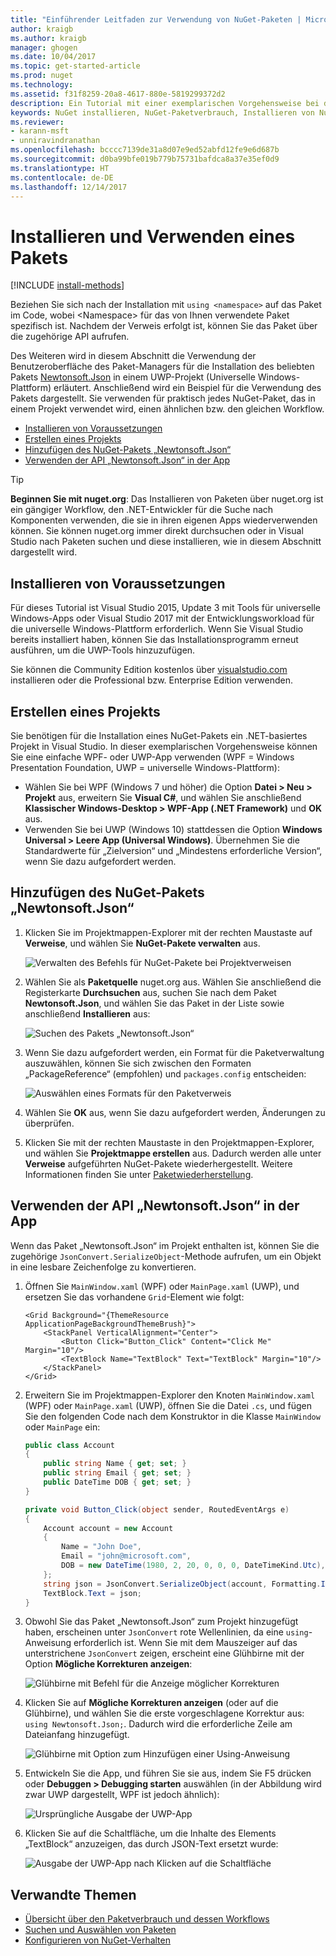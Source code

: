 ```yaml
---
title: "Einführender Leitfaden zur Verwendung von NuGet-Paketen | Microsoft-Dokumentation"
author: kraigb
ms.author: kraigb
manager: ghogen
ms.date: 10/04/2017
ms.topic: get-started-article
ms.prod: nuget
ms.technology: 
ms.assetid: f31f8259-20a8-4617-880e-5819299372d2
description: Ein Tutorial mit einer exemplarischen Vorgehensweise bei der Installation und Verwendung eines NuGet-Pakets in einem Projekt.
keywords: NuGet installieren, NuGet-Paketverbrauch, Installieren von NuGet-Paketen, NuGet-Paketverweise, Verwenden von NuGet-Paketen
ms.reviewer:
- karann-msft
- unniravindranathan
ms.openlocfilehash: bcccc7139de31a8d07e9ed52abfd12fe9e6d687b
ms.sourcegitcommit: d0ba99bfe019b779b75731bafdca8a37e35ef0d9
ms.translationtype: HT
ms.contentlocale: de-DE
ms.lasthandoff: 12/14/2017
---
```

# <a name="install-and-use-a-package"></a>Installieren und Verwenden eines Pakets

[!INCLUDE [install-methods](../includes/install-methods.md)]

Beziehen Sie sich nach der Installation mit `using <namespace>` auf das Paket im Code, wobei \<Namespace\> für das von Ihnen verwendete Paket spezifisch ist. Nachdem der Verweis erfolgt ist, können Sie das Paket über die zugehörige API aufrufen.

Des Weiteren wird in diesem Abschnitt die Verwendung der Benutzeroberfläche des Paket-Managers für die Installation des beliebten Pakets [Newtonsoft.Json](https://www.nuget.org/packages/Newtonsoft.Json/) in einem UWP-Projekt (Universelle Windows-Plattform) erläutert. Anschließend wird ein Beispiel für die Verwendung des Pakets dargestellt. Sie verwenden für praktisch jedes NuGet-Paket, das in einem Projekt verwendet wird, einen ähnlichen bzw. den gleichen Workflow.

- [Installieren von Voraussetzungen](#install-pre-requisites)
- [Erstellen eines Projekts](#create-a-project)
- [Hinzufügen des NuGet-Pakets „Newtonsoft.Json“](#add-the-newtonsoftjson-nuget-package)
- [Verwenden der API „Newtonsoft.Json“ in der App](#use-the-newtonsoftjson-api-in-the-app)

> [!Tip]
> **Beginnen Sie mit nuget.org**: Das Installieren von Paketen über nuget.org ist ein gängiger Workflow, den .NET-Entwickler für die Suche nach Komponenten verwenden, die sie in ihren eigenen Apps wiederverwenden können. Sie können nuget.org immer direkt durchsuchen oder in Visual Studio nach Paketen suchen und diese installieren, wie in diesem Abschnitt dargestellt wird.

## <a name="install-pre-requisites"></a>Installieren von Voraussetzungen

Für dieses Tutorial ist Visual Studio 2015, Update 3 mit Tools für universelle Windows-Apps oder Visual Studio 2017 mit der Entwicklungsworkload für die universelle Windows-Plattform erforderlich. Wenn Sie Visual Studio bereits installiert haben, können Sie das Installationsprogramm erneut ausführen, um die UWP-Tools hinzuzufügen.

Sie können die Community Edition kostenlos über [visualstudio.com](https://www.visualstudio.com/) installieren oder die Professional bzw. Enterprise Edition verwenden. 

## <a name="create-a-project"></a>Erstellen eines Projekts

Sie benötigen für die Installation eines NuGet-Pakets ein .NET-basiertes Projekt in Visual Studio. In dieser exemplarischen Vorgehensweise können Sie eine einfache WPF- oder UWP-App verwenden (WPF = Windows Presentation Foundation, UWP = universelle Windows-Plattform):

- Wählen Sie bei WPF (Windows 7 und höher) die Option **Datei > Neu > Projekt** aus, erweitern Sie **Visual C#**, und wählen Sie anschließend **Klassischer Windows-Desktop > WPF-App (.NET Framework)** und **OK** aus.
- Verwenden Sie bei UWP (Windows 10) stattdessen die Option **Windows Universal > Leere App (Universal Windows)**. Übernehmen Sie die Standardwerte für „Zielversion“ und „Mindestens erforderliche Version“, wenn Sie dazu aufgefordert werden.

## <a name="add-the-newtonsoftjson-nuget-package"></a>Hinzufügen des NuGet-Pakets „Newtonsoft.Json“

1. Klicken Sie im Projektmappen-Explorer mit der rechten Maustaste auf **Verweise**, und wählen Sie **NuGet-Pakete verwalten** aus.

    ![Verwalten des Befehls für NuGet-Pakete bei Projektverweisen](media/QS_Use-02-ManageNuGetPackages.png)

1. Wählen Sie als **Paketquelle** nuget.org aus. Wählen Sie anschließend die Registerkarte **Durchsuchen** aus, suchen Sie nach dem Paket **Newtonsoft.Json**, und wählen Sie das Paket in der Liste sowie anschließend **Installieren** aus:

    ![Suchen des Pakets „Newtonsoft.Json“](media/QS_Use-03-NewtonsoftJson.png)

1. Wenn Sie dazu aufgefordert werden, ein Format für die Paketverwaltung auszuwählen, können Sie sich zwischen den Formaten „PackageReference“ (empfohlen) und `packages.config` entscheiden:

    ![Auswählen eines Formats für den Paketverweis](media/QS_Use-03b-SelectFormat.png)

1. Wählen Sie **OK** aus, wenn Sie dazu aufgefordert werden, Änderungen zu überprüfen.

1. Klicken Sie mit der rechten Maustaste in den Projektmappen-Explorer, und wählen Sie **Projektmappe erstellen** aus. Dadurch werden alle unter **Verweise** aufgeführten NuGet-Pakete wiederhergestellt. Weitere Informationen finden Sie unter [Paketwiederherstellung](../consume-packages/package-restore.md).

## <a name="use-the-newtonsoftjson-api-in-the-app"></a>Verwenden der API „Newtonsoft.Json“ in der App

Wenn das Paket „Newtonsoft.Json“ im Projekt enthalten ist, können Sie die zugehörige `JsonConvert.SerializeObject`-Methode aufrufen, um ein Objekt in eine lesbare Zeichenfolge zu konvertieren.

1. Öffnen Sie `MainWindow.xaml` (WPF) oder `MainPage.xaml` (UWP), und ersetzen Sie das vorhandene `Grid`-Element wie folgt:

    ```xaml
    <Grid Background="{ThemeResource ApplicationPageBackgroundThemeBrush}">
        <StackPanel VerticalAlignment="Center">
            <Button Click="Button_Click" Content="Click Me" Margin="10"/>
            <TextBlock Name="TextBlock" Text="TextBlock" Margin="10"/>
        </StackPanel>
    </Grid>
    ```

1. Erweitern Sie im Projektmappen-Explorer den Knoten `MainWindow.xaml` (WPF) oder `MainPage.xaml` (UWP), öffnen Sie die Datei `.cs`, und fügen Sie den folgenden Code nach dem Konstruktor in die Klasse `MainWindow` oder `MainPage` ein:

    ```cs
    public class Account
    {
        public string Name { get; set; }
        public string Email { get; set; }
        public DateTime DOB { get; set; }
    }

    private void Button_Click(object sender, RoutedEventArgs e)
    {
        Account account = new Account
        {
            Name = "John Doe",
            Email = "john@microsoft.com",
            DOB = new DateTime(1980, 2, 20, 0, 0, 0, DateTimeKind.Utc),
        };
        string json = JsonConvert.SerializeObject(account, Formatting.Indented);
        TextBlock.Text = json;
    }
    ```

1. Obwohl Sie das Paket „Newtonsoft.Json“ zum Projekt hinzugefügt haben, erscheinen unter `JsonConvert` rote Wellenlinien, da eine `using`-Anweisung erforderlich ist. Wenn Sie mit dem Mauszeiger auf das unterstrichene `JsonConvert` zeigen, erscheint eine Glühbirne mit der Option **Mögliche Korrekturen anzeigen**:

    ![Glühbirne mit Befehl für die Anzeige möglicher Korrekturen](media/QS_Use-04-ShowPotentialFixes.png)


1. Klicken Sie auf **Mögliche Korrekturen anzeigen** (oder auf die Glühbirne), und wählen Sie die erste vorgeschlagene Korrektur aus: `using Newtonsoft.Json;`. Dadurch wird die erforderliche Zeile am Dateianfang hinzugefügt.

    ![Glühbirne mit Option zum Hinzufügen einer Using-Anweisung](media/QS_Use-05-AddUsing.png)

1. Entwickeln Sie die App, und führen Sie sie aus, indem Sie F5 drücken oder **Debuggen > Debugging starten** auswählen (in der Abbildung wird zwar UWP dargestellt, WPF ist jedoch ähnlich):

    ![Ursprüngliche Ausgabe der UWP-App](media/QS_Use-06-AppStart.png)

1. Klicken Sie auf die Schaltfläche, um die Inhalte des Elements „TextBlock“ anzuzeigen, das durch JSON-Text ersetzt wurde:

    ![Ausgabe der UWP-App nach Klicken auf die Schaltfläche](media/QS_Use-07-AppEnd.png)

## <a name="related-topics"></a>Verwandte Themen

- [Übersicht über den Paketverbrauch und dessen Workflows](../consume-packages/overview-and-workflow.md)
- [Suchen und Auswählen von Paketen](../consume-packages/finding-and-choosing-packages.md)
- [Konfigurieren von NuGet-Verhalten](../consume-packages/configuring-nuget-behavior.md)
